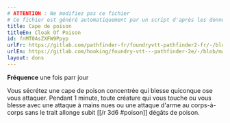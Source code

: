 ```yaml
---
# ATTENTION : Ne modifiez pas ce fichier
# Ce fichier est généré automatiquement par un script d'après les données du module Foundry VTT officiel et de sa traduction
title: Cape de poison
titleEn: Cloak Of Poison
id: fnMT0AsZXFW9Ppyp
urlFr: https://gitlab.com/pathfinder-fr/foundryvtt-pathfinder2-fr/-/blob/master/data/feats/fnMT0AsZXFW9Ppyp.htm
urlEn: https://gitlab.com/hooking/foundry-vtt---pathfinder-2e/-/blob/master/packs/data/feats.db/cloak-of-poison.json
layout: dons
---
```

**Fréquence** une fois parr jour

Vous sécrétez une cape de poison concentrée qui blesse quiconque ose vous attaquer. Pendant 1 minute, toute créature qui vous touche ou vous blesse avec une attaque à mains nues ou une attaque d'arme au corps-à-corps sans le trait allonge subit [[/r 3d6 #poison]] dégâts de poison.

